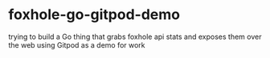 # foxhole-go-gitpod-demo
trying to build a Go thing that grabs foxhole api stats and exposes them over the web using Gitpod as a demo for work
